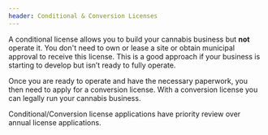 ```yaml
---
header: Conditional & Conversion Licenses
---
```


A conditional license allows you to build your cannabis business but **not** operate it. You don't need to own or lease a site or obtain municipal approval to receive this license. This is a good approach if your business is starting to develop but isn’t ready to fully operate.

Once you are ready to operate and have the necessary paperwork, you then need to apply for a conversion license. With a conversion license you can legally run your cannabis business.

Conditional/Conversion license applications have priority review over annual license applications.
